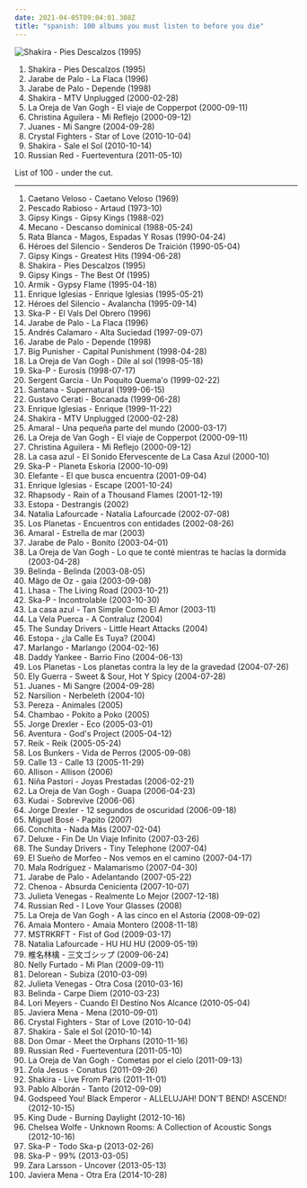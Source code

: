 ```yaml
---
date: 2021-04-05T09:04:01.308Z
title: "spanish: 100 albums you must listen to before you die"
---
```

![Shakira - Pies Descalzos (1995)](https://img.discogs.com/qcWBFQFciRaoopm5UMLAcDJCvFY=/fit-in/600x539/filters:strip_icc():format(jpeg):mode_rgb():quality(90)/discogs-images/R-5261605-1402393167-6660.jpeg.jpg "Shakira - Pies Descalzos (1995)")
<ol class="albums">
<li data-cover="https://img.discogs.com/qcWBFQFciRaoopm5UMLAcDJCvFY=/fit-in/600x539/filters:strip_icc():format(jpeg):mode_rgb():quality(90)/discogs-images/R-5261605-1402393167-6660.jpeg.jpg" data-tags="spanish, latin, shakira, rock" role="button">Shakira - Pies Descalzos (1995)</li>
<li data-cover="http://coverartarchive.org/release/da9bd129-a9ac-4d9d-b915-5940d0a4f451/10021627605-500.jpg" data-tags="spanish" role="button">Jarabe de Palo - La Flaca (1996)</li>
<li data-cover="https://img.discogs.com/kzuEVcaPdfDSKJwaFPlc0bbINmU=/fit-in/600x600/filters:strip_icc():format(jpeg):mode_rgb():quality(90)/discogs-images/R-1382012-1369591658-1780.jpeg.jpg" data-tags="spanish, rock" role="button">Jarabe de Palo - Depende (1998)</li>
<li data-cover="http://coverartarchive.org/release/01a242ca-e319-3cf4-b3d4-97116e465f61/8716711551-500.jpg" data-tags="pop, latin, spanish, female vocalists, rock en espanol" role="button">Shakira - MTV Unplugged (2000-02-28)</li>
<li data-cover="http://coverartarchive.org/release/3e1b3d08-3af2-43ac-8010-64a801b45d25/10003126515-500.jpg" data-tags="spanish, pop" role="button">La Oreja de Van Gogh - El viaje de Copperpot (2000-09-11)</li>
<li data-cover="http://coverartarchive.org/release/56c57eda-b255-3626-9962-8cf341f4b50d/8669620484-500.jpg" data-tags="pop, spanish, latin" role="button">Christina Aguilera - Mi Reflejo (2000-09-12)</li>
<li data-cover="http://coverartarchive.org/release/39ba4a29-2c48-3d6c-9d65-4349c7109b6e/18202568447-500.jpg" data-tags="latin" role="button">Juanes - Mi Sangre (2004-09-28)</li>
<li data-cover="http://coverartarchive.org/release/e3acc2ee-9411-45e4-b1da-f3ed28fd26a2/6115532371-500.jpg" data-tags="folktronica, folk, indietronica, alternative dance" role="button">Crystal Fighters - Star of Love (2010-10-04)</li>
<li data-cover="https://img.discogs.com/CqC3uYplVNEfe1Ko7IVHDI3ImJY=/fit-in/500x484/filters:strip_icc():format(jpeg):mode_rgb():quality(90)/discogs-images/R-2169436-1267751480.jpeg.jpg" data-tags="pop, latin" role="button">Shakira - Sale el Sol (2010-10-14)</li>
<li data-cover="https://img.discogs.com/o05yWSBOKT3HgtC8ilBMpVhim7I=/fit-in/500x500/filters:strip_icc():format(jpeg):mode_rgb():quality(90)/discogs-images/R-2903044-1306494863.jpeg.jpg" data-tags="spanish, female vocalist" role="button">Russian Red - Fuerteventura (2011-05-10)</li>
</ol>
List of 100 - under the cut.
<!-- more -->

_________________

<ol class="albums">
<li data-cover="http://coverartarchive.org/release/c176c162-97c5-4e4e-b2a7-4730db8e06de/2974143985-500.jpg" data-tags="brazilian, 60s, brasil" role="button">
Caetano Veloso - Caetano Veloso (1969)
</li>
<li data-cover="http://coverartarchive.org/release/d9ad5347-9829-4fab-ace3-57eba05e7054/20462935528-500.jpg" data-tags="argentina, rock" role="button">
Pescado Rabioso - Artaud (1973-10)
</li>
<li data-cover="https://via.placeholder.com/450" data-tags="flamenco" role="button">
Gipsy Kings - Gipsy Kings (1988-02)
</li>
<li data-cover="https://img.discogs.com/_iZLc5T_LcW1hqzMo1nhiplijAQ=/fit-in/600x597/filters:strip_icc():format(jpeg):mode_rgb():quality(90)/discogs-images/R-675941-1146434120.jpeg.jpg" data-tags="pop, mecano" role="button">
Mecano - Descanso dominical (1988-05-24)
</li>
<li data-cover="https://img.discogs.com/uiYG7UjCWeypL7307nW6v9SyzaY=/fit-in/500x457/filters:strip_icc():format(jpeg):mode_rgb():quality(90)/discogs-images/R-14365523-1573061815-6496.jpeg.jpg" data-tags="heavy metal, spanish, rata blanca, hard rock, argentina" role="button">
Rata Blanca - Magos, Espadas Y Rosas (1990-04-24)
</li>
<li data-cover="http://coverartarchive.org/release/ccf687e1-d013-426b-b5d3-aa3c50a93929/6801915337-500.jpg" data-tags="rock" role="button">
Héroes del Silencio - Senderos De Traición (1990-05-04)
</li>
<li data-cover="https://via.placeholder.com/450" data-tags="gipsy kings" role="button">
Gipsy Kings - Greatest Hits (1994-06-28)
</li>
<li data-cover="https://img.discogs.com/qcWBFQFciRaoopm5UMLAcDJCvFY=/fit-in/600x539/filters:strip_icc():format(jpeg):mode_rgb():quality(90)/discogs-images/R-5261605-1402393167-6660.jpeg.jpg" data-tags="spanish, latin, shakira, rock" role="button">
Shakira - Pies Descalzos (1995)
</li>
<li data-cover="https://img.discogs.com/5BNTN4LPruLLumYAlYWwaQzyL2E=/fit-in/550x555/filters:strip_icc():format(jpeg):mode_rgb():quality(90)/discogs-images/R-3110736-1476626650-7877.jpeg.jpg" data-tags="spanish, pop, dance, flamenco, my collection, fiesta gitana, explore this artist, listen to this album, g kings, gipsy kings-the best of, the best of gipsy kings" role="button">
Gipsy Kings - The Best Of (1995)
</li>
<li data-cover="http://coverartarchive.org/release/e6420c2c-7ada-4a92-a16f-0ca0ced49290/14955445741-500.jpg" data-tags="gypsy flame, guitar, spanish, flamenco" role="button">
Armik - Gypsy Flame (1995-04-18)
</li>
<li data-cover="http://coverartarchive.org/release/f69d1cdc-e903-40f8-ab38-c1e968d26f60/9857346505-500.jpg" data-tags="latin, spanish" role="button">
Enrique Iglesias - Enrique Iglesias (1995-05-21)
</li>
<li data-cover="http://coverartarchive.org/release/c44bb12f-d076-3d12-ba4c-61d3e1a55143/19521958729-500.jpg" data-tags="hard rock" role="button">
Héroes del Silencio - Avalancha (1995-09-14)
</li>
<li data-cover="http://coverartarchive.org/release/3414cb5d-d3bc-37b8-9392-8c525fa1af52/3334214007-500.jpg" data-tags="ska, ska punk" role="button">
Ska-P - El Vals Del Obrero (1996)
</li>
<li data-cover="http://coverartarchive.org/release/da9bd129-a9ac-4d9d-b915-5940d0a4f451/10021627605-500.jpg" data-tags="spanish" role="button">
Jarabe de Palo - La Flaca (1996)
</li>
<li data-cover="https://via.placeholder.com/450" data-tags="argentina, rock argentino" role="button">
Andrés Calamaro - Alta Suciedad (1997-09-07)
</li>
<li data-cover="https://img.discogs.com/kzuEVcaPdfDSKJwaFPlc0bbINmU=/fit-in/600x600/filters:strip_icc():format(jpeg):mode_rgb():quality(90)/discogs-images/R-1382012-1369591658-1780.jpeg.jpg" data-tags="spanish, rock" role="button">
Jarabe de Palo - Depende (1998)
</li>
<li data-cover="http://coverartarchive.org/release/5ff73aa7-2326-444e-9204-1125f2bd4684/2977313794-500.jpg" data-tags="rap" role="button">
Big Punisher - Capital Punishment (1998-04-28)
</li>
<li data-cover="http://coverartarchive.org/release/31e185d2-2f85-4fdd-ba61-e4928eb9c6ab/13189115365-500.jpg" data-tags="spanish" role="button">
La Oreja de Van Gogh - Dile al sol (1998-05-18)
</li>
<li data-cover="http://coverartarchive.org/release/ddcc0477-d4b6-4201-85d1-df5e10482c16/28801509453-500.jpg" data-tags="ska, ska punk" role="button">
Ska-P - Eurosis (1998-07-17)
</li>
<li data-cover="http://coverartarchive.org/release/d0f72e80-43c1-4b6f-bafb-befb3b049b80/15836875362-500.jpg" data-tags="reggae, latin, salsa, spanish" role="button">
Sergent Garcia - Un Poquito Quema'o (1999-02-22)
</li>
<li data-cover="http://coverartarchive.org/release/bf0de05c-8e66-4601-9d16-b589395afcb4/28395165230-500.jpg" data-tags="latin rock, rock, latin" role="button">
Santana - Supernatural (1999-06-15)
</li>
<li data-cover="http://coverartarchive.org/release/8a36348d-c96b-46c3-adc6-faf765597a07/15933513236-500.jpg" data-tags="rock argentino, rock en espanol, electronic" role="button">
Gustavo Cerati - Bocanada (1999-06-28)
</li>
<li data-cover="http://coverartarchive.org/release/64cfc603-3ce2-4a8f-85b6-647fb181a991/4653672920-500.jpg" data-tags="latin, pop" role="button">
Enrique Iglesias - Enrique (1999-11-22)
</li>
<li data-cover="http://coverartarchive.org/release/01a242ca-e319-3cf4-b3d4-97116e465f61/8716711551-500.jpg" data-tags="pop, latin, spanish, female vocalists, rock en espanol" role="button">
Shakira - MTV Unplugged (2000-02-28)
</li>
<li data-cover="http://coverartarchive.org/release/7cc492ce-ff7f-4433-b969-2fd46365294c/10454277903-500.jpg" data-tags="spanish, amaral" role="button">
Amaral - Una pequeña parte del mundo (2000-03-17)
</li>
<li data-cover="http://coverartarchive.org/release/3e1b3d08-3af2-43ac-8010-64a801b45d25/10003126515-500.jpg" data-tags="spanish, pop" role="button">
La Oreja de Van Gogh - El viaje de Copperpot (2000-09-11)
</li>
<li data-cover="http://coverartarchive.org/release/56c57eda-b255-3626-9962-8cf341f4b50d/8669620484-500.jpg" data-tags="pop, spanish, latin" role="button">
Christina Aguilera - Mi Reflejo (2000-09-12)
</li>
<li data-cover="http://coverartarchive.org/release/6d36e02a-6d3e-454e-8cd9-89a2df1b3d49/14485836426-500.jpg" data-tags="spanish, indie-pop" role="button">
La casa azul - El Sonido Efervescente de La Casa Azul (2000-10)
</li>
<li data-cover="http://coverartarchive.org/release/afd09c19-87f1-368e-8e9a-738186154f7f/25137146393-500.jpg" data-tags="ska punk, ska" role="button">
Ska-P - Planeta Eskoria (2000-10-09)
</li>
<li data-cover="https://img.discogs.com/NpUMPAzfKUR2IrkXMWUFL16oXVk=/fit-in/600x593/filters:strip_icc():format(jpeg):mode_rgb():quality(90)/discogs-images/R-6659741-1456946586-8626.jpeg.jpg" data-tags="spanish, pop, pop rock, rock en espanol, latin rock, latin pop, latin grammy nominated, rock alternativo, latin pop rock, hecho en mexico" role="button">
Elefante - El que busca encuentra (2001-09-04)
</li>
<li data-cover="http://coverartarchive.org/release/ccc63332-20d9-45e5-8696-4a43a878573c/5678864747-500.jpg" data-tags="pop" role="button">
Enrique Iglesias - Escape (2001-10-24)
</li>
<li data-cover="https://img.discogs.com/FF5DIMvzWA3_lYWAskJDZOq8kcE=/fit-in/600x522/filters:strip_icc():format(jpeg):mode_rgb():quality(90)/discogs-images/R-12668200-1539691429-6474.jpeg.jpg" data-tags="power metal, symphonic metal" role="button">
Rhapsody - Rain of a Thousand Flames (2001-12-19)
</li>
<li data-cover="https://via.placeholder.com/450" data-tags="spanish" role="button">
Estopa - Destrangis (2002)
</li>
<li data-cover="https://img.discogs.com/nnyhliSPe7sNEqa4eeiIW2HeMe0=/fit-in/600x697/filters:strip_icc():format(jpeg):mode_rgb():quality(90)/discogs-images/R-11696408-1521346937-4926.jpeg.jpg" data-tags="latin" role="button">
Natalia Lafourcade - Natalia Lafourcade (2002-07-08)
</li>
<li data-cover="https://img.discogs.com/575lyRIquyOOC1twTeKx0MUmAw0=/fit-in/600x507/filters:strip_icc():format(jpeg):mode_rgb():quality(90)/discogs-images/R-1577693-1540603230-9511.jpeg.jpg" data-tags="spanish, indie rock" role="button">
Los Planetas - Encuentros con entidades (2002-08-26)
</li>
<li data-cover="http://coverartarchive.org/release/07906a09-22dc-4243-ae57-624720962e6b/26126944861-500.jpg" data-tags="female vocalists" role="button">
Amaral - Estrella de mar (2003)
</li>
<li data-cover="http://coverartarchive.org/release/8f44d020-ecbb-4f28-af8e-81ca8db8bf5c/16337197363-500.jpg" data-tags="latin" role="button">
Jarabe de Palo - Bonito (2003-04-01)
</li>
<li data-cover="http://coverartarchive.org/release/8617b918-df71-4547-8302-0fe902bd1d99/19663828347-500.jpg" data-tags="spanish, pop" role="button">
La Oreja de Van Gogh - Lo que te conté mientras te hacías la dormida (2003-04-28)
</li>
<li data-cover="http://coverartarchive.org/release/9e6d5f2f-27b0-41a8-bde7-2885a725324e/7969509263-500.jpg" data-tags="spanish, pop, female vocalists, latin pop, teen pop" role="button">
Belinda - Belinda (2003-08-05)
</li>
<li data-cover="http://coverartarchive.org/release/07a7dcb9-402f-45b2-ac17-28321b407163/15594205278-500.jpg" data-tags="folk metal" role="button">
Mägo de Oz - gaia (2003-09-08)
</li>
<li data-cover="http://coverartarchive.org/release/8472ac8d-284a-3504-8e36-7e1456f54f0a/18885750436-500.jpg" data-tags="world, latin" role="button">
Lhasa - The Living Road (2003-10-21)
</li>
<li data-cover="http://coverartarchive.org/release/76df3695-a644-3b06-b36b-8e60494a04c2/3334255387-500.jpg" data-tags="ska" role="button">
Ska-P - Incontrolable (2003-10-30)
</li>
<li data-cover="http://coverartarchive.org/release/fc1e4a4a-6962-46d5-af09-1a985555b047/3847020956-500.jpg" data-tags="pop, i love this album" role="button">
La casa azul - Tan Simple Como El Amor (2003-11)
</li>
<li data-cover="http://coverartarchive.org/release/1b544a67-5aef-4ec5-a6c4-470e45338362/4799388238-500.jpg" data-tags="spanish, rock, uruguay" role="button">
La Vela Puerca - A Contraluz (2004)
</li>
<li data-cover="http://coverartarchive.org/release/5261a5e1-119d-4bf1-8eab-c77ae2b6e215/17656216221-500.jpg" data-tags="spanish" role="button">
The Sunday Drivers - Little Heart Attacks (2004)
</li>
<li data-cover="https://via.placeholder.com/450" data-tags="spanish, pop" role="button">
Estopa - ¿la Calle Es Tuya? (2004)
</li>
<li data-cover="http://coverartarchive.org/release/aa6a8f2d-86d2-43d1-b603-6982a5114ca7/26640936451-500.jpg" data-tags="spanish, indie, 00s, favoritos, originales" role="button">
Marlango - Marlango (2004-02-16)
</li>
<li data-cover="http://coverartarchive.org/release/0b0e84e9-a01f-41bc-bc5b-4d0322983076/14746881987-500.jpg" data-tags="reggaeton" role="button">
Daddy Yankee - Barrio Fino (2004-06-13)
</li>
<li data-cover="http://coverartarchive.org/release/0349630a-af24-4a4c-b955-7fe917108215/18434176497-500.jpg" data-tags="spanish, indie" role="button">
Los Planetas - Los planetas contra la ley de la gravedad (2004-07-26)
</li>
<li data-cover="http://coverartarchive.org/release/1451410f-6eb1-437c-ba59-5ede84b08292/9908394374-500.jpg" data-tags="ely guerra, spanish" role="button">
Ely Guerra - Sweet & Sour, Hot Y Spicy (2004-07-28)
</li>
<li data-cover="http://coverartarchive.org/release/39ba4a29-2c48-3d6c-9d65-4349c7109b6e/18202568447-500.jpg" data-tags="latin" role="button">
Juanes - Mi Sangre (2004-09-28)
</li>
<li data-cover="http://coverartarchive.org/release/e9c2cfe9-e692-41e1-b0d7-97671d1f84be/22011480631-500.jpg" data-tags="fantasy, ethereal" role="button">
Narsilion - Nerbeleth (2004-10)
</li>
<li data-cover="http://coverartarchive.org/release/cc18ef53-bcf2-4877-bed1-f180433aa0e0/2186707785-500.jpg" data-tags="spanish, pop" role="button">
Pereza - Animales (2005)
</li>
<li data-cover="http://coverartarchive.org/release/dc6df332-e07f-4366-b8fa-40c7a635c6e3/8120090788-500.jpg" data-tags="flamenco" role="button">
Chambao - Pokito a Poko (2005)
</li>
<li data-cover="https://img.discogs.com/2KjH5VWoCZWfH2vvjz9g1vdZaZc=/fit-in/320x320/filters:strip_icc():format(jpeg):mode_rgb():quality(90)/discogs-images/R-3487682-1332343967.jpeg.jpg" data-tags="latin folk" role="button">
Jorge Drexler - Eco (2005-03-01)
</li>
<li data-cover="https://img.discogs.com/cfc9e7fd50d7c9c08931869b95f6849a01d0635d/images/spacer.gif" data-tags="bachata" role="button">
Aventura - God's Project (2005-04-12)
</li>
<li data-cover="http://coverartarchive.org/release/d95751d8-e622-4fa1-b745-b69c4596889c/15019413195-500.jpg" data-tags="pop, reik" role="button">
Reik - Reik (2005-05-24)
</li>
<li data-cover="http://coverartarchive.org/release/66f1b72f-dc0f-477f-961d-40367089ec17/10672987179-500.jpg" data-tags="rock chileno" role="button">
Los Bunkers - Vida de Perros (2005-09-08)
</li>
<li data-cover="http://coverartarchive.org/release/c5874e1d-1c1b-4b28-ab35-cf38e4e8bde7/2954384034-500.jpg" data-tags="reggaeton" role="button">
Calle 13 - Calle 13 (2005-11-29)
</li>
<li data-cover="https://img.discogs.com/27WtP5eKHGRLvixRGaquoNnFK14=/fit-in/320x310/filters:strip_icc():format(jpeg):mode_rgb():quality(90)/discogs-images/R-5350420-1391270456-5238.jpeg.jpg" data-tags="spanish, pop, tianguiscore" role="button">
Allison - Allison (2006)
</li>
<li data-cover="http://coverartarchive.org/release/fad57385-6e8d-4213-b82e-6adfea8e2d69/18994007660-500.jpg" data-tags="nina pastori" role="button">
Niña Pastori - Joyas Prestadas (2006-02-21)
</li>
<li data-cover="https://img.discogs.com/_RV0vXEoj0u9BHFwPdLnRnGDUGw=/fit-in/600x587/filters:strip_icc():format(jpeg):mode_rgb():quality(90)/discogs-images/R-9079636-1474401172-9536.jpeg.jpg" data-tags="pop" role="button">
La Oreja de Van Gogh - Guapa (2006-04-23)
</li>
<li data-cover="https://img.discogs.com/cOP6xm-3k2oCYf05vZHqYJ-eaL4=/fit-in/600x600/filters:strip_icc():format(jpeg):mode_rgb():quality(90)/discogs-images/R-1314544-1602976567-6600.jpeg.jpg" data-tags="spanish, pop, rock, alternative, latin, mexico, ballad, mexican, mexicano, mierda" role="button">
Kudai - Sobrevive (2006-06)
</li>
<li data-cover="http://coverartarchive.org/release/b29d8dba-bb5c-4260-84d3-6a82e2993199/22494628773-500.jpg" data-tags="spanish, singer-songwriter, acoustic, latin, world music, 00s, favorite, trova, trovadores, latin grammy nominated, favoritos, trovador, jorge drexler, arbeitsmusik" role="button">
Jorge Drexler - 12 segundos de oscuridad (2006-09-18)
</li>
<li data-cover="https://img.discogs.com/_UuJPD-kMkkxSzVZJjQEOie3MM0=/fit-in/600x531/filters:strip_icc():format(jpeg):mode_rgb():quality(90)/discogs-images/R-12534406-1537134754-1202.jpeg.jpg" data-tags="pop en espanol" role="button">
Miguel Bosé - Papito (2007)
</li>
<li data-cover="https://via.placeholder.com/450" data-tags="pop latino, spanish, latina" role="button">
Conchita - Nada Más (2007-02-04)
</li>
<li data-cover="https://img.discogs.com/9_zEdizJZBqxLWjxC8OQG8L7NL8=/fit-in/446x446/filters:strip_icc():format(jpeg):mode_rgb():quality(90)/discogs-images/R-5677428-1399668296-8258.jpeg.jpg" data-tags="spanish, indie, spanish indie pop" role="button">
Deluxe - Fin De Un Viaje Infinito (2007-03-26)
</li>
<li data-cover="http://coverartarchive.org/release/d0beeda5-9725-40d7-ae0d-83e92a493743/17656218587-500.jpg" data-tags="spanish, pop rock" role="button">
The Sunday Drivers - Tiny Telephone (2007-04)
</li>
<li data-cover="http://coverartarchive.org/release/c0c3e343-4ad3-4551-8dc7-9bee366d537b/10194948769-500.jpg" data-tags="spanish, folk, celtic, pop-rock, conchi" role="button">
El Sueño de Morfeo - Nos vemos en el camino (2007-04-17)
</li>
<li data-cover="https://img.discogs.com/C8bGdw4A8DntxOI8ftqRAYjutEg=/fit-in/585x587/filters:strip_icc():format(jpeg):mode_rgb():quality(90)/discogs-images/R-962458-1178209324.jpeg.jpg" data-tags="hip hop" role="button">
Mala Rodríguez - Malamarismo (2007-04-30)
</li>
<li data-cover="http://coverartarchive.org/release/ae79c52b-8ed3-45dd-a208-a4bac7c21fb6/28993094834-500.jpg" data-tags="spanish, rock, latin, relaxing, spanish fusion, latin grammy nominated, album collection" role="button">
Jarabe de Palo - Adelantando (2007-05-22)
</li>
<li data-cover="https://img.discogs.com/hkRBEmiizqwHJfmHOuSUBuFlFHM=/fit-in/600x590/filters:strip_icc():format(jpeg):mode_rgb():quality(90)/discogs-images/R-5228379-1486413422-9331.jpeg.jpg" data-tags="spanish, pop, pop-rock, jonas brothers, spanisch pop, absurda cenicienta chenoa" role="button">
Chenoa - Absurda Cenicienta (2007-10-07)
</li>
<li data-cover="http://coverartarchive.org/release/4d66a821-481a-4abd-b56b-de6f123f6b64/17263278835-500.jpg" data-tags="spanish, folk, compilation, alternative pop, latin pop, mexican, accordion" role="button">
Julieta Venegas - Realmente Lo Mejor (2007-12-18)
</li>
<li data-cover="http://coverartarchive.org/release/3c4b4019-e51b-4334-811f-ca2621f32187/20956673504-500.jpg" data-tags="singer-songwriter, female vocalist, can you hear the rain" role="button">
Russian Red - I Love Your Glasses (2008)
</li>
<li data-cover="http://coverartarchive.org/release/d14fad49-a3dc-488d-b928-0402fadd5996/4370204433-500.jpg" data-tags="pop" role="button">
La Oreja de Van Gogh - A las cinco en el Astoria (2008-09-02)
</li>
<li data-cover="http://coverartarchive.org/release/447c721b-1d74-481f-9780-eff365835bee/18048117750-500.jpg" data-tags="pop, spanish" role="button">
Amaia Montero - Amaia Montero (2008-11-18)
</li>
<li data-cover="https://img.discogs.com/-DRPp_LWq8HBapQbL1grC57diKs=/fit-in/320x319/filters:strip_icc():format(jpeg):mode_rgb():quality(90)/discogs-images/R-1709934-1238425451.jpeg.jpg" data-tags="electronic" role="button">
MSTRKRFT - Fist of God (2009-03-17)
</li>
<li data-cover="https://img.discogs.com/BSMOvdJX6AogipBr5oghykSnPjo=/fit-in/600x600/filters:strip_icc():format(jpeg):mode_rgb():quality(90)/discogs-images/R-2360410-1525403869-8651.jpeg.jpg" data-tags="alternative" role="button">
Natalia Lafourcade - HU HU HU (2009-05-19)
</li>
<li data-cover="https://via.placeholder.com/450" data-tags="japanese, female vocalists, hipster, art pop, not experimental, dulukk, dulukkcore, worst albums of 2017, total spambo, spambo, total dulukk and jpoptrasher and lenushiromiya spam the fuck out of everything, dulukk and jpoptrasher and lenushiromiya spam the fuck out of everything, noise, trance, classic rock, heavy metal, black metal, metalcore, metal, hip-hop, spanish, electronic, electronica, french, electropop, classical, female, hip hop, pop, rock, soul, 60s, 70s, 80s, british, punk, brutal, grindcore, hardcore, revolution, swedish, emo, rap, ambient, offspring, dubstep, dance, dark, cheese, easy listening, hair metal, funk, new age, techno, house, acid jazz, schlager, canadian, viking metal, melodic death metal, voice, 90s, justin timberlake, russian, jpop, mashup, post, drone, african, radio, insane, party, skinhead, evanescence" role="button">
椎名林檎 - 三文ゴシップ (2009-06-24)
</li>
<li data-cover="https://img.discogs.com/GRdLj9VQTH8q4-BbEDIasPD3_-Y=/fit-in/446x444/filters:strip_icc():format(jpeg):mode_rgb():quality(90)/discogs-images/R-6930291-1429756923-9470.jpeg.jpg" data-tags="pop" role="button">
Nelly Furtado - Mi Plan (2009-09-11)
</li>
<li data-cover="https://img.discogs.com/srObQIiZMh0cR-pRX8Hb8IWTVrc=/fit-in/497x500/filters:strip_icc():format(jpeg):mode_rgb():quality(90)/discogs-images/R-2318055-1276538109.jpeg.jpg" data-tags="indie" role="button">
Delorean - Subiza (2010-03-09)
</li>
<li data-cover="https://img.discogs.com/FpVgmSlwRldI-Orh2Hmj_BXsj30=/fit-in/600x600/filters:strip_icc():format(jpeg):mode_rgb():quality(90)/discogs-images/R-2198025-1319308947.jpeg.jpg" data-tags="spanish, folk, latin pop, mexican, ranchera" role="button">
Julieta Venegas - Otra Cosa (2010-03-16)
</li>
<li data-cover="http://coverartarchive.org/release/c8ea1c1d-5d5b-4388-8b4e-a4ac96448388/4730268209-500.jpg" data-tags="pop, synthpop" role="button">
Belinda - Carpe Diem (2010-03-23)
</li>
<li data-cover="http://coverartarchive.org/release/180b7c3a-990c-48ac-b197-dd8e7f0f1ad1/1460708954-500.jpg" data-tags="spanish, albums i own on cd" role="button">
Lori Meyers - Cuando El Destino Nos Alcance (2010-05-04)
</li>
<li data-cover="http://coverartarchive.org/release/d5de7e14-2ce7-4167-bced-5e89db55b8ca/6263362617-500.jpg" data-tags="electropop, electronic, synthpop" role="button">
Javiera Mena - Mena (2010-09-01)
</li>
<li data-cover="http://coverartarchive.org/release/e3acc2ee-9411-45e4-b1da-f3ed28fd26a2/6115532371-500.jpg" data-tags="folktronica, folk, indietronica, alternative dance" role="button">
Crystal Fighters - Star of Love (2010-10-04)
</li>
<li data-cover="https://img.discogs.com/CqC3uYplVNEfe1Ko7IVHDI3ImJY=/fit-in/500x484/filters:strip_icc():format(jpeg):mode_rgb():quality(90)/discogs-images/R-2169436-1267751480.jpeg.jpg" data-tags="pop, latin" role="button">
Shakira - Sale el Sol (2010-10-14)
</li>
<li data-cover="http://coverartarchive.org/release/6fb164ce-031e-488b-b5b6-7090932e7621/28304456586-500.jpg" data-tags="reggaeton" role="button">
Don Omar - Meet the Orphans (2010-11-16)
</li>
<li data-cover="https://img.discogs.com/o05yWSBOKT3HgtC8ilBMpVhim7I=/fit-in/500x500/filters:strip_icc():format(jpeg):mode_rgb():quality(90)/discogs-images/R-2903044-1306494863.jpeg.jpg" data-tags="spanish, female vocalist" role="button">
Russian Red - Fuerteventura (2011-05-10)
</li>
<li data-cover="https://img.discogs.com/GtQNQbLB8R72IMut64ATC43buyY=/fit-in/300x300/filters:strip_icc():format(jpeg):mode_rgb():quality(90)/discogs-images/R-14907702-1583860141-8827.jpeg.jpg" data-tags="spanish" role="button">
La Oreja de Van Gogh - Cometas por el cielo (2011-09-13)
</li>
<li data-cover="http://coverartarchive.org/release/4b96bb65-9831-4c26-a3d1-0455a4fa4805/2292051184-500.jpg" data-tags="electronic, electronica, art pop" role="button">
Zola Jesus - Conatus (2011-09-26)
</li>
<li data-cover="https://img.discogs.com/2Q2uyR6MeY09UOYicMOrErDKrA8=/fit-in/600x589/filters:strip_icc():format(jpeg):mode_rgb():quality(90)/discogs-images/R-9179624-1476173102-9219.jpeg.jpg" data-tags="spanish, latin, pop, rock, female vocalists" role="button">
Shakira - Live From Paris (2011-11-01)
</li>
<li data-cover="https://img.discogs.com/qjXrQt2D08DKTPnGLXscb-aabKk=/fit-in/560x564/filters:strip_icc():format(jpeg):mode_rgb():quality(90)/discogs-images/R-4009821-1352206035-6212.jpeg.jpg" data-tags="spanish, pop, latin pop, latin grammy nominated, me encanta" role="button">
Pablo Alborán - Tanto (2012-09-09)
</li>
<li data-cover="http://coverartarchive.org/release/7067908c-402e-4c17-99af-4c509b89d91c/25247846466-500.jpg" data-tags="post-rock, rock, drone" role="button">
Godspeed You! Black Emperor - ALLELUJAH! DON'T BEND! ASCEND! (2012-10-15)
</li>
<li data-cover="https://img.discogs.com/_Z7XV9EksMIgmDfskJV2RhZHWrg=/fit-in/500x503/filters:strip_icc():format(jpeg):mode_rgb():quality(90)/discogs-images/R-3951265-1350294126-5466.jpeg.jpg" data-tags="misc, all, hipster, not experimental, worst albums of 2017, noise, trance, classic rock, heavy metal, black metal, metalcore, metal, hip-hop, spanish, electronic, electronica, french, electropop, classical, female, hip hop, pop, rock, soul, japanese, 60s, 70s, 80s, hardcore, revolution, swedish, emo, rap, ambient, female vocalists, dubstep, dance, dark, easy listening, funk, new age, techno, house, acid jazz, schlager, canadian, 90s, russian, jpop, african, radio, insane, skinhead, gangsta rap, lady gaga, excellent, crunk, comedy, asian, japan, death metal, rnb, christian, christian rock, gothic metal, why, intelligent, west coast, brazilian, sex, nice, humour, korean, k-pop, breakcore, garage, podcast" role="button">
King Dude - Burning Daylight (2012-10-16)
</li>
<li data-cover="http://coverartarchive.org/release/8589ba2a-e62a-418d-a04d-1ee032197dd3/17775653396-500.jpg" data-tags="folk, andrew, ccm, donald trump, david orton" role="button">
Chelsea Wolfe - Unknown Rooms: A Collection of Acoustic Songs (2012-10-16)
</li>
<li data-cover="http://coverartarchive.org/release/aee40e9a-6f3c-4608-84d4-c880ae449b3f/4206327898-500.jpg" data-tags="spanish, ska punk, 2010s, ska-p, sony bmg, compilation album, greatest hits album, todo ska-p, k1r7m, tony lopez" role="button">
Ska-P - Todo Ska-p (2013-02-26)
</li>
<li data-cover="http://coverartarchive.org/release/66bcf846-f5d0-4214-93c3-e3c496de0dbd/13297421663-500.jpg" data-tags="spanish, pop punk, ska punk, 2010s, number, madrid, latin grammy nominated, spanish language, 99 percent, rock music, ska-p, studio album, ninety-nine, 99 por ciento, warner music group, k1r7m, red led, percent sign" role="button">
Ska-P - 99% (2013-03-05)
</li>
<li data-cover="http://coverartarchive.org/release/abf8a774-f31b-463b-8579-cb5a553ad833/14524742257-500.jpg" data-tags="swedish" role="button">
Zara Larsson - Uncover (2013-05-13)
</li>
<li data-cover="http://coverartarchive.org/release/948c3f7f-5c26-49d2-9b0e-0281a8394517/16241880584-500.jpg" data-tags="electropop, synthpop, alternative" role="button">
Javiera Mena - Otra Era (2014-10-28)
</li>
</ol>